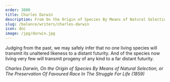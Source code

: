 ```yaml
---
order: 3000
title: Charles Darwin
description: From On the Origin of Species By Means of Natural Selection
slug: /balance/writers/charles-darwin
icon: doc
image: /jpg/darwin.jpg
---
```


Judging from the past, we may safely infer that no one living species will transmit its unaltered likeness to a distant futurity. And of the species now living very few will transmit progeny of any kind to a far distant futurity.

_Charles Darwin, On the Origin of Species By Means of Natural Selection, or The Preservation Of Favoured Race In The Struggle For Life (1859)_
